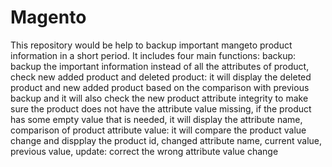 # Magento
This repository would be help to backup important mangeto product information in a short period. 
It includes four main functions:
backup: backup the important information instead of all the attributes of product, 
check new added product and deleted product: it will display the deleted product and new added product based on the comparison with previous backup and it will also check the new product attribute integrity to make sure the product does not have the attribute value missing, if the product has some empty value that is needed, it will display the attribute name, 
comparison of product attribute value: it will compare the product value change and dispplay the product id, changed attribute name, current value, previous value, 
update: correct the wrong attribute value change
